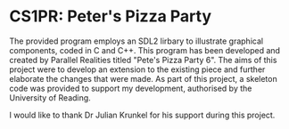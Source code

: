 # CS1PR: Peter's Pizza Party

The provided program employs an SDL2 lirbary to illustrate graphical components, coded in C and C++. This program has been developed and created by Parallel Realities
titled "Pete's Pizza Party 6". The aims of this project were to develop an extension to the existing piece and further elaborate the changes that were made.
As part of this project, a skeleton code was provided to support my development, authorised by the University of Reading.

I would like to thank Dr Julian Krunkel for his support during this project. 
